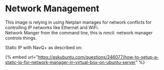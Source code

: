 # Network Management

This image is relying in using Netplan manages for network conflicts for controlling IP networks like Ethernet and WiFi.\
Network Manger from the command line, this is _nmcli_. network manager controls things.

Static IP with NavQ+ as described on:

{% embed url="https://askubuntu.com/questions/246077/how-to-setup-a-static-ip-for-network-manager-in-virtual-box-on-ubuntu-server" %}

